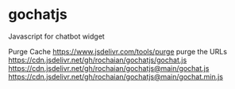 # gochatjs
Javascript for chatbot widget


Purge Cache
https://www.jsdelivr.com/tools/purge
purge the URLs
https://cdn.jsdelivr.net/gh/rochaian/gochatjs/gochat.js
https://cdn.jsdelivr.net/gh/rochaian/gochatjs@main/gochat.js
https://cdn.jsdelivr.net/gh/rochaian/gochatjs@main/gochat.min.js
